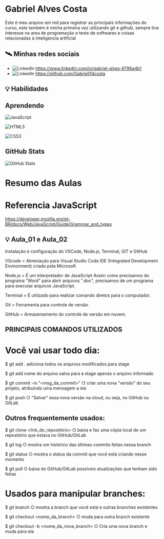 # Gabriel Alves Costa

Este é meu arquivo em md para registrar as principais informações do curso, este também é minha primeira vez utilizando git e github, sempre tive interesse na area de programação e teste de softwares e coisas relacionadas à inteligencia artificial

## 🛰 Minhas redes sociais
- ![LinkedIn](https://img.shields.io/badge/LinkedIn-000?style=for-the-badge&logo=linkedin&logoColor=0E76A8) https://www.linkedin.com/in/gabriel-alves-6796a4b1
- ![LinkedIn](https://img.shields.io/badge/github-000?style=for-the-badge&logo=github&logoColor=0E76A8) https://github.com/Gabriell14costa


## 💡 Habilidades


## Aprendendo

![JavaScript](https://img.shields.io/badge/JavaScript-000?style=for-the-badge&logo=javascript)

![HTML5](https://img.shields.io/badge/HTML5-000?style=for-the-badge&logo=html5)

![CSS3](https://img.shields.io/badge/CSS3-000?style=for-the-badge&logo=css3&logoColor=264CE4)
## GitHub Stats

![GitHub Stats](https://github-readme-stats.vercel.app/api?username=Gabriell14costa&theme=transparent&bg_color=000&border_color=30A3DC&show_icons=true&icon_color=30A3DC&title_color=E94D5F&text_color=FFF&hide=stars)




# Resumo das Aulas

# Referencia JavaScript

https://developer.mozilla.org/pt-BR/docs/Web/JavaScript/Guide/Grammar_and_types

## 💡 Aula_01 e Aula_02

Instalação e configuração do VSCode, Node.js, Terminal, GIT e GitHub

VScode = Abreviação para Visual Studio
Code
IDE (Integrated Development Environment) criado pela Microsoft

Node.js = É um interpretador de JavaScript
Assim como precisamos do programa
"Word" para abrir arquivos ".doc",
precisamos de um programa para
executar arquivos JavaScript.

Terminal = É utilizado para realizar comando diretos para o computador.

Git = Ferramenta para controle de versão 

GitHub = Armazenamento do controle de versão em nuvem.

## PRINCIPAIS COMANDOS UTILIZADOS

# Você vai usar todo dia:
$ git add . adiciona todos os arquivos modificados para stage

$ git add nome do arquivo salva para a stage apenas o arquivo informado

$ git commit -m "<msg_da_commit>"
○ criar uma nova "versão" do seu
projeto, atribuindo uma mensagem a ela

$ git push
○ "Salvar" essa nova versão na
cloud, ou seja, no GitHub ou
GitLab

## Outros frequentemente usados:
$ git clone <link_do_repositório>
○ baixa e faz uma cópia local de um
repositório que estava no GitHub/GitLab

$ git log
○ mostra um histórico das últimas commits
feitas nessa branch

$ git status
○ mostra o status da commit que você está
criando nesse momento

$ git pull
○ baixa do GitHub/GitLab possíveis
atualizações que tenham sido feitas

# Usados para manipular branches:
$ git branch
○ mostra a branch que você está e
outras branches existentes

$ git checkout <nome_da_branch>
○ muda para outra branch
existente

$ git checkout -b
<nome_da_nova_branch>
○ Cria uma nova branch e muda
para ela
